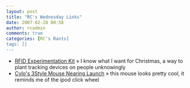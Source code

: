 ```yaml
---
layout: post
title: "RC's Wednesday Links"
date: 2007-02-28 00:58
author: rcadmin
comments: true
categories: [RC's Rants]
tags: []
---
```

<ul>
<li><a href="http://gizmodo.com/gadgets/gadgets/rfid-experimentation-kit-240099.php" title="RFID Experimentation Kit">RFID Experimentation Kit</a> &raquo; I know what I want for Christmas, a way to plant tracking devices on people unknowingly</li>
<li><a href="http://gizmodo.com/gadgets/peripherals/cylos-3style-mouse-nearing-launch-239631.php" title="Cylo's 3Style Mouse Nearing Launch">Cylo's 3Style Mouse Nearing Launch</a> &raquo; this mouse looks pretty cool, it reminds me of the ipod click wheel</li>
</ul>

